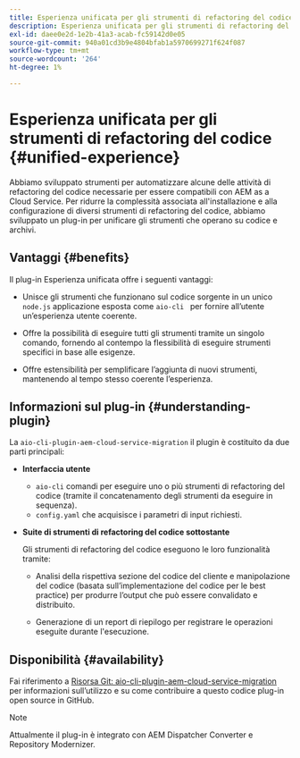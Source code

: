 ```yaml
---
title: Esperienza unificata per gli strumenti di refactoring del codice
description: Esperienza unificata per gli strumenti di refactoring del codice
exl-id: daee0e2d-1e2b-41a3-acab-fc59142d0e05
source-git-commit: 940a01cd3b9e4804bfab1a5970699271f624f087
workflow-type: tm+mt
source-wordcount: '264'
ht-degree: 1%

---
```


# Esperienza unificata per gli strumenti di refactoring del codice {#unified-experience}

Abbiamo sviluppato strumenti per automatizzare alcune delle attività di refactoring del codice necessarie per essere compatibili con AEM as a Cloud Service. Per ridurre la complessità associata all&#39;installazione e alla configurazione di diversi strumenti di refactoring del codice, abbiamo sviluppato un plug-in per unificare gli strumenti che operano su codice e archivi.

## Vantaggi {#benefits}

Il plug-in Esperienza unificata offre i seguenti vantaggi:

* Unisce gli strumenti che funzionano sul codice sorgente in un unico `node.js` applicazione esposta come `aio-cli ` per fornire all’utente un’esperienza utente coerente.

* Offre la possibilità di eseguire tutti gli strumenti tramite un singolo comando, fornendo al contempo la flessibilità di eseguire strumenti specifici in base alle esigenze.

* Offre estensibilità per semplificare l’aggiunta di nuovi strumenti, mantenendo al tempo stesso coerente l’esperienza.

## Informazioni sul plug-in {#understanding-plugin}

La `aio-cli-plugin-aem-cloud-service-migration` il plugin è costituito da due parti principali:

* **Interfaccia utente**

   * `aio-cli` comandi per eseguire uno o più strumenti di refactoring del codice (tramite il concatenamento degli strumenti da eseguire in sequenza).
   * `config.yaml` che acquisisce i parametri di input richiesti.

* **Suite di strumenti di refactoring del codice sottostante**

   Gli strumenti di refactoring del codice eseguono le loro funzionalità tramite:

   * Analisi della rispettiva sezione del codice del cliente e manipolazione del codice (basata sull’implementazione del codice per le best practice) per produrre l’output che può essere convalidato e distribuito.

   * Generazione di un report di riepilogo per registrare le operazioni eseguite durante l&#39;esecuzione.

## Disponibilità {#availability}

Fai riferimento a [Risorsa Git: aio-cli-plugin-aem-cloud-service-migration](https://github.com/adobe/aio-cli-plugin-aem-cloud-service-migration) per informazioni sull’utilizzo e su come contribuire a questo codice plug-in open source in GitHub.

>[!NOTE]
>Attualmente il plug-in è integrato con AEM Dispatcher Converter e Repository Modernizer.
